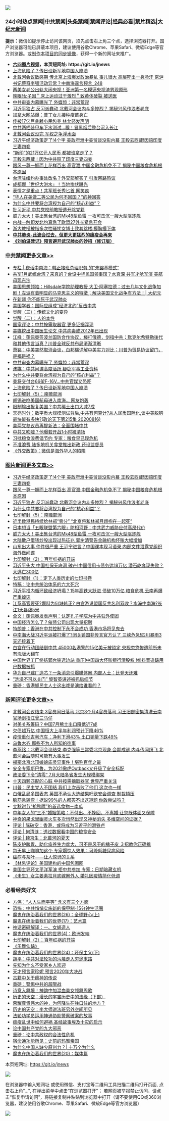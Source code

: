 ![](https://raw.githubusercontent.com/fqnews/bnews/master/64photo/fqnews-qr.jpg)

<div id="tt">
<h3>24小时热点禁闻|<a href="#%E4%B8%AD%E5%85%B1%E7%A6%81%E9%97%BB%E6%9B%B4%E5%A4%9A%E6%96%87%E7%AB%A0">中共禁闻</a>|<a href="#%E5%9B%BE%E7%89%87%E6%96%B0%E9%97%BB%E6%9B%B4%E5%A4%9A%E6%96%87%E7%AB%A0">头条禁闻</a>|<a href="#%E6%96%B0%E9%97%BB%E8%AF%84%E8%AE%BA%E6%9B%B4%E5%A4%9A%E6%96%87%E7%AB%A0">禁闻评论|<a href="#%E5%BF%85%E7%9C%8B%E7%BB%8F%E5%85%B8%E5%A5%BD%E6%96%87">经典必看|<a href="/video.md#%E7%A6%81%E7%89%87%E7%B2%BE%E9%80%89">禁片精选</a>|<a href="https://github.com/fqnews/djy/blob/master/gb/nf1351518.md#1">大纪元新闻</a></h3>
<div><b>提示：</b>微信如提示停止访问该网页，须先点击右上角三个点，选择浏览器打开。国产浏览器可能已屏蔽本项目，建议使用谷歌Chrome、苹果Safari、微软Edge等官方浏览器。或<a href="https://github.com/fqnews/bnews/blob/master/%E5%88%B6%E4%BD%9Cgit%E7%A6%81%E9%97%BB%E9%95%9C%E5%83%8F.md">制作本项目的同步镜像</a>，获得一个新的网址来推广。</div>
<ul>
<li><b><a href="http://d1.bdrive.tk/64.mp4" target="_blank">六四图片视频</a>，本页短网址: https://git.io/jnews</b></li>
<li><a href="/cbnews/20200817/1381375.md">上海危险了？传日设新军地中国人崩溃</a></li>
<li><a href="/comments/20200817/1381368.md">北戴河会议敏感期 传北京上海爆发政治暴乱 事儿很大 高层吓出一身冷汗 京沪书记蔡奇李强活动异常？中南海谣言预言_248</a></li>
<li><a href="/cnnews/20200817/1381356.md">两美女老公出轨大闹央视！亚洲第一名模逼央视渣男现原形</a></li>
<li><a href="/baitai/20200817/1381403.md">辣眼!女子因＂床上运动过于激烈＂致黄体破裂 被送医</a></li>
<li><a href="/cbnews/20200817/1381430.md">中共审查内幕曝光了 外媒惊：非常荒谬</a></li>
<li><a href="/topimagenews/20200817/1381596.md">习近平独占 反习派蠢动 北戴河会议内斗多惨烈？ 揭秘兴风作浪者老底</a></li>
<li><a href="/cnnews/20200817/1381291.md">加拿大网站爆：普丁女儿接种疫苗身亡</a></li>
<li><a href="/yule/20200817/1381262.md">传被17亿巨贪赖小民包养 林允怒发声明</a></li>
<li><a href="/cnnews/20200817/1381255.md">中共两栖装甲车下水测试…糗！冒黑烟后整台沉入长江</a></li>
<li><a href="/ssgc/20200817/1381440.md">北戴河会议没完 军权之争浮水面</a></li>
<li><a href="/topimagenews/20200817/1381657.md">习近平经济政策定了!4个字 美政府泄中美贸谈没影内幕 王毅去西藏!因赔印度三妻四妾</a></li>
<li><a href="/cnnews/20200817/1381321.md">“新印”的21万亿元人民币 都被谁拿走了？</a></li>
<li><a href="/cnnews/20200817/1381423.md">王毅去西藏！因为中共赔了印度三妻四妾</a></li>
<li><a href="/topimagenews/20200817/1381618.md">跟风一尊一拥而上花样百出 高官泄:中国金融危机免不了 揭秘中国粮食危机根本原因</a></li>
<li><a href="/cnnews/20200817/1381292.md">台湾驻纽约办事处改名？外交部解答了 引发网路热议</a></li>
<li><a href="/cnnews/20200817/1381419.md">成都爆「世纪大洪水」！当地惨状曝光</a></li>
<li><a href="/cnnews/20200817/1381465.md">表情才是重点！共军班长秀匕首 网笑疯</a></li>
<li><a href="/cnnews/20200817/1381540.md">“华人在美做二等公民为何不回国？”的神回答</a></li>
<li><a href="/comments/20200817/1381382.md">为什么中共要将台湾视为自己的“核心利益”？</a></li>
<li><a href="/cnnews/20200817/1381466.md">批习近平 中共党校前教授遭开除党籍</a></li>
<li><a href="/topimagenews/20200817/1381273.md">威力太大！美出售台湾的Mk48型鱼雷 一枚可击沉一艘大型驱逐舰</a></li>
<li><a href="/cnnews/20200817/1381418.md">内战一触即发北约真急了欧盟27外长紧急开会</a></li>
<li><a href="/baitai/20200817/1381592.md">浙大教授被指多次性骚扰女博士致其跳楼:摸胸摸下体</a></li>
<li><b><a href="/comments/20200211/1275071.md" target="_blank">中共肺炎-此波会过去，但更大更猛烈的瘟疫会再来</a></b></li>
<li><b><a href="/comments/20200207/1272816.md" target="_blank">《刘伯温碑记》预言避开武汉肺炎的妙招（修订版）</a></b></li>
</ul>
</div>

<div class="catlist">
<h3><a href="/cbnews/" target="_blank">中共禁闻</a><span><a href="/cbnews/" target="_blank" rel="nofollow">更多文章>></a></span></h3>
<ul>
<li><a href="/cbnews/20200818/1381707.md" target="_blank">专栏 | 夜话中南海：韩正接班总理职务 的“朱镕基模式”</a></li>
<li><a href="/cbnews/20200818/1381661.md" target="_blank">共军1月武统台湾？来真的？台设中华民国领事馆？水真深 共军才呛军演 美航母现东沙</a></li>
<li><a href="/cbnews/20200817/1381609.md" target="_blank">美国思想领袖：Hillsdale学院助理教授 大卫·阿塞拉德：过去几年文化战争加剧！左派有着明显的马克思主义的特徵；解决美国文化战争有方法！|  大纪元</a></li>
<li><a href="/cbnews/20200817/1381565.md" target="_blank">在新疆 你不能死于武汉肺炎</a></li>
<li><a href="/cbnews/20200817/1381502.md" target="_blank">美国学者：国际应组成“经济北约”反击中共</a></li>
<li><a href="/comments/20200817/1381455.md" target="_blank">觉醒（三）：传统文化的变异</a></li>
<li><a href="/comments/20200817/1380147.md" target="_blank">觉醒（二）：人的本性</a></li>
<li><a href="/cbnews/20200817/1381448.md" target="_blank">国家评论：中共按需取器官 更多证据浮现</a></li>
<li><a href="/cbnews/20200817/1381459.md" target="_blank">美媒挖出中国医生论文 中共病毒或2012年已出现</a></li>
<li><a href="/cbnews/20200817/1381445.md" target="_blank">江峰：蓬佩奥签波兰国防合作协议，棒打俄德，剑指中共；默克尔希特勒後代和其他传言当真？川普全球反共布局渐渐清晰</a></li>
<li><a href="/cbnews/20200817/1381432.md" target="_blank">萧铭：中美突然取消会谈，白邦瑞详解中美实力对比；川普为贸易协议留门，是福是祸？</a></li>
<li><a href="/cbnews/20200817/1381430.md" target="_blank">中共审查内幕曝光了 外媒惊：非常荒谬</a></li>
<li><a href="/cbnews/20200817/1381421.md" target="_blank">澳媒：中共间谍高度活跃 疑窃军事工业资料</a></li>
<li><a href="/comments/20200817/1381382.md" target="_blank">为什么中共要将台湾视为自己的“核心利益”？</a></li>
<li><a href="/cbnews/20200817/1381376.md" target="_blank">美将交付台66架F-16V…中共官媒又恐吓</a></li>
<li><a href="/cbnews/20200817/1381375.md" target="_blank">上海危险了？传日设新军地中国人崩溃</a></li>
<li><a href="/comments/20200817/1381339.md" target="_blank">七印解封（5）：南赡部洲</a></li>
<li><a href="/cbnews/20200817/1381337.md" target="_blank">胡锡进呛美国航母进入南海… 网友炮轰</a></li>
<li><a href="/cbnews/20200817/1381318.md" target="_blank">限制输出报复美国？中共稀土出口大减7成</a></li>
<li><a href="/cbnews/20200817/1381294.md" target="_blank">天亮时分：数字币大规模测试背后,中共有何算计?从人民币国际化,谈中美脱钩最快能有多快?(政论天下第215集 20200816)</a></li>
<li><a href="/cbnews/20200817/1381287.md" target="_blank">美两党参议员再提新法：全面围堵中共</a></li>
<li><a href="/cbnews/20200817/1381286.md" target="_blank">中共又吹嘘？他曝若开战1小时被清场</a></li>
<li><a href="/cbnews/20200817/1381274.md" target="_blank">习批粮食浪费倡节约 专家：粮食早已现危机</a></li>
<li><a href="/cbnews/20200817/1381217.md" target="_blank">不准浪费 陆多地机关食堂推出新政 还设监督员</a></li>
<li><a href="/cbnews/20200817/1381215.md" target="_blank">《外交政策》：微信是海外华人的陷阱</a></li>

</ul>
</div>
<div class="catlist">
<h3><a href="/topimagenews/" target="_blank">图片新闻</a><span><a href="/topimagenews/" target="_blank" rel="nofollow">更多文章>></a></span></h3>
<ul>
<li><a href="/topimagenews/20200817/1381657.md" target="_blank">习近平经济政策定了!4个字 美政府泄中美贸谈没影内幕 王毅去西藏!因赔印度三妻四妾</a></li>
<li><a href="/topimagenews/20200817/1381618.md" target="_blank">跟风一尊一拥而上花样百出 高官泄:中国金融危机免不了 揭秘中国粮食危机根本原因</a></li>
<li><a href="/topimagenews/20200817/1381596.md" target="_blank">习近平独占 反习派蠢动 北戴河会议内斗多惨烈？ 揭秘兴风作浪者老底</a></li>
<li><a href="/comments/20200817/1381382.md" target="_blank">为什么中共要将台湾视为自己的“核心利益”？</a></li>
<li><a href="/comments/20200817/1381339.md" target="_blank">七印解封（5）：南赡部洲</a></li>
<li><a href="/topimagenews/20200817/1381336.md" target="_blank">近半数港民持续给林郑“零分” “北京将和林郑月娥抱在一起死”</a></li>
<li><a href="/topimagenews/20200817/1381285.md" target="_blank">日本想当「五眼联盟第六眼」防相河野：中共武力威胁应付高昂代价</a></li>
<li><a href="/topimagenews/20200817/1381273.md" target="_blank">威力太大！美出售台湾的Mk48型鱼雷 一枚可击沉一艘大型驱逐舰</a></li>
<li><a href="/topimagenews/20200817/1381243.md" target="_blank">大陆散户借钱炒股出现过热征兆 郭树清警告金融机构坏账大幅增加</a></li>
<li><a href="/topimagenews/20200817/1381204.md" target="_blank">山东出大事 件件很严重 王沪宁进言？中国课本现习语录 内部文件泄露党组织海外做间谍</a></li>
<li><a href="/comments/20200816/1381045.md" target="_blank">七印解封（2）：百年红祸的开端</a></li>
<li><a href="/topimagenews/20200816/1381029.md" target="_blank">习近平头大 中国社保无底洞 破产!中国信用卡债务达18万亿 潘石屹套现失败？大逃亡300亿</a></li>
<li><a href="/comments/20200816/1381021.md" target="_blank">七印解封（1）：定下人类历史的七印书卷</a></li>
<li><a href="/comments/20200816/1380926.md" target="_blank">特稿：论中共统治体系的六大死穴</a></li>
<li><a href="/topimagenews/20200815/1380626.md" target="_blank">习近平推内循环致经济坍塌？15年高铁大跃进 债破10万亿 粮食危机 云南再爆严重蝗灾</a></li>
<li><a href="/topimagenews/20200815/1380299.md" target="_blank">江系高官要死?爆料为何缺韩正? 白宫游说盟国反共名利双收？水淹中南海?长江1天暴涨5米</a></li>
<li><a href="/topimagenews/20200814/1379988.md" target="_blank">全文！蓬佩奥发表声明：认定孔子学院为中共驻外使团</a></li>
<li><a href="/topimagenews/20200814/1379794.md" target="_blank">中国经济怎么了？催债公司出现大量招聘</a></li>
<li><a href="/topimagenews/20200814/1379773.md" target="_blank">特朗普：香港在中共控制下永不会成功 香港市场将见鬼去</a></li>
<li><a href="/topimagenews/20200813/1379741.md" target="_blank">中南海大战习近平派被打爆了?闭关锁国非传言官方认了 三峡危急!四川暴雨3天还接着下</a></li>
<li><a href="/topimagenews/20200813/1379708.md" target="_blank">白宫在行动团结倒中共 45000名港警的15亿美元被锁定 央视忽悠惨遭前所未有洗版大翻车</a></li>
<li><a href="/topimagenews/20200813/1379635.md" target="_blank">中国世界工厂终结郭台铭选边站 重压!中国四大坏账银行清股权 惨!抖音追踪用户数据被抓</a></li>
<li><a href="/topimagenews/20200813/1379570.md" target="_blank">华为自己建厂造芯？一条消息引爆媒体圈 内部人士：比登天还难</a></li>
<li><a href="/topimagenews/20200813/1379511.md" target="_blank">“洗澡不可以关门” 黎智英讲述被抓后细节</a></li>
<li><a href="/comments/20200813/1379457.md" target="_blank">重磅：香港抓民主人士这出戏是演给谁看的？</a></li>

</ul>
</div>
<div class="catlist">
<h3><a href="/comments/" target="_blank">新闻评论</a><span><a href="/comments/" target="_blank" rel="nofollow">更多文章>></a></span></h3>
<ul>
<li><a href="/comments/20200818/1381746.md" target="_blank">北戴河会议结束 3官员同日落马 北京3个月4官员落马 习王旧部密集清洗云南官场剑指江曾三马仔</a></li>
<li><a href="/comments/20200818/1381745.md" target="_blank">对美关系筹码？中国7月稀土出口降低近7成</a></li>
<li><a href="/comments/20200818/1381744.md" target="_blank">欠债超万亿 中国恒大上半年利润预计下降46%</a></li>
<li><a href="/comments/20200818/1381743.md" target="_blank">疫情重创吉利汽车：净利下滑43% 出口销量下跌49%</a></li>
<li><a href="/comments/20200818/1381742.md" target="_blank">乌鲁木齐 那些不为人所知的往事</a></li>
<li><a href="/comments/20200818/1381730.md" target="_blank">李燕铭：北戴河会议结束 李克强等三常委北京现身 会期成谜 内斗传闻纷飞 北戴河会后随时可能有大事发生</a></li>
<li><a href="/comments/20200818/1381727.md" target="_blank">揭密北京北顶娘娘庙灵异事件！堪称百年之最</a></li>
<li><a href="/comments/20200818/1381726.md" target="_blank">安全专家斯巴鲁，为2021傲虎Outback又升级了安全标配</a></li>
<li><a href="/comments/20200818/1381713.md" target="_blank">政法委下令“清零”  7月大陆多省发生大规模绑架</a></li>
<li><a href="/comments/20200818/1381710.md" target="_blank">十天四颗匹配的心脏 中共按需摘取器官 世界严重关注</a></li>
<li><a href="/comments/20200818/1381706.md" target="_blank">川普：民主党人不团结 我们上次击败了他们 这次也一样</a></li>
<li><a href="/comments/20200818/1381705.md" target="_blank">白俄乱局多国表态  英国不承认大选结果吁欧安会调查 制裁镇压</a></li>
<li><a href="/comments/20200818/1381686.md" target="_blank">脑筋急转弯！据说99%的人都答不出这道题 你敢尝试吗？</a></li>
<li><a href="/comments/20200818/1381685.md" target="_blank">立秋时节“抢秋膘”的首选食物－南瓜</a></li>
<li><a href="/comments/20200818/1381683.md" target="_blank">中年女人的“三不”婚姻策略：不付出、不挽回、不离婚  让您既体面又保障</a></li>
<li><a href="/comments/20200818/1381666.md" target="_blank">神奇的果戈里幽灵火车多次悄然出现又神秘消失 多维空间的证据？</a></li>
<li><a href="/comments/20200817/1381639.md" target="_blank">评论 | 陈破空：香港，或将成为习近平的滑铁卢</a></li>
<li><a href="/comments/20200817/1381631.md" target="_blank">评论 | 何清涟：透过数据看中国的粮食安全</a></li>
<li><a href="/comments/20200817/1381625.md" target="_blank">评论 | 魏京生：北戴河的夏天</a></li>
<li><a href="/comments/20200817/1381621.md" target="_blank">陈皮护脾胃、助化痰养生力度大，可不是风干的橘子皮  ３招教你正确挑</a></li>
<li><a href="/comments/20200817/1381620.md" target="_blank">每天早上咖啡加这个  专家爆惊人效果：可降低糖尿病风险</a></li>
<li><a href="/comments/20200817/1381612.md" target="_blank">癌症与茶叶——让人惊讶的关系</a></li>
<li><a href="/comments/20200817/1381610.md" target="_blank">【林忌评论】美国建构的中国包围网</a></li>
<li><a href="/comments/20200817/1381547.md" target="_blank">美国主导环太平洋军演 拒中共参加 专家：日期暗藏玄机</a></li>
<li><a href="/comments/20200817/1381546.md" target="_blank">《未生》女主姜素拉月底嫁圈外人 婚礼因疫情简化低调</a></li>

</ul>
</div>

<div class="catlist">
<h3>必看经典好文</h3>
<ul>
<li><a href="/comments/20200720/1363377.md" target="_blank">方伟：“人人生而平等” 含义有三个方面</a></li>
<li><a href="/baitai/20200711/1359005.md" target="_blank">恐怖：中共悄悄实施新的保甲制-15分钟生活圈</a></li>
<li><a href="/comments/20181210/1044798.md" target="_blank">魔鬼在统治着我们的世界(26)：全球野心(上)</a></li>
<li><a href="/topimagenews/20180620/960677.md" target="_blank">魔鬼在统治着我们的世界(17)：艺术篇</a></li>
<li><a href="/comments/20200609/1342224.md" target="_blank">神话密码解译：一、女娲造人</a></li>
<li><a href="/topimagenews/20180522/946266.md" target="_blank">魔鬼在统治着我们的世界(4)：欧洲发端</a></li>
<li><a href="/comments/20200816/1381045.md" target="_blank">七印解封（2）：百年红祸的开端</a></li>
<li><a href="/comments/20200527/783191.md" target="_blank">《乐舞仙踪》</a></li>
<li><a href="/cbnews/20180907/994846.md" target="_blank">魔鬼在统治着我们的世界(24)：环保主义(下)</a></li>
<li><a href="/cbnews/20200720/1363328.md" target="_blank">胡平：中共对法轮功的污蔑走入穷途末路</a></li>
<li><a href="/comments/20200620/1346848.md" target="_blank">先知为什么不受家乡人欢迎</a></li>
<li><a href="/topimagenews/20200513/1327828.md" target="_blank">天才预言家珍妮 预言2020年大决战</a></li>
<li><a href="/ccpdope/20200531/1337409.md" target="_blank">古籍中关于瘟神的传说</a></li>
<li><a href="/comments/20200717/1362287.md" target="_blank">重磅：警惕中共的超限战</a></li>
<li><a href="/topimagenews/20170208/656009.md" target="_blank">诗意入舞境！神韵中加混血美女领舞周歌</a></li>
<li><a href="/tculture/20121025/73066.md" target="_blank">历史的天空：漫长的宇宙历史中的法缘（下部）</a></li>
<li><a href="/comments/20200618/1346830.md" target="_blank">荣耀尊贵伟大的神，为何降生在牲口住的地方？</a></li>
<li><a href="/tculture/20121025/73064.md" target="_blank">历史的天空：李大师讲法班另外空间所见</a></li>
<li><a href="/cbnews/20170626/780479.md" target="_blank">法轮功学员运用神通协助警察破案的故事</a></li>
<li><a href="/comments/20200618/1346823.md" target="_blank">瘟疫乱世中如何避祸 圣经故事埃及十灾的启示</a></li>
<li><a href="/comments/20200717/1361899.md" target="_blank">论中国共产党的九大邪恶</a></li>
<li><a href="/comments/20200705/783271.md" target="_blank">重磅：论中共政权的合法性危机</a></li>
<li><a href="/cbnews/20180711/970353.md" target="_blank">宿命通功能所见：史前的玛雅帝国</a></li>
<li><a href="/ssgc/20200715/1360940.md" target="_blank">为什么中国人缺少原创力？| 十万个为什么</a></li>
<li><a href="/comments/20180725/976787.md" target="_blank">魔鬼在统治着我们的世界(20)：媒体篇</a></li>

</ul>
</div>

本页短网址: https://git.io/jnews

![](https://raw.githubusercontent.com/fqnews/bnews/master/64photo/fqnews-qr.jpg)

在浏览器中输入短网址 或使用微信、支付宝等二维码工具扫描二维码打开页面, 点击右上角"...", 在弹出菜单中点击“在浏览器打开”； 若网页被举报禁止访问，请点击“恢复申请访问”，将链接复制并粘贴到浏览器中打开（请不要使用QQ或360浏览器，建议使用谷歌Chrome、苹果Safari、微软Edge等官方浏览器）

![](https://raw.githubusercontent.com/fqnews/bnews/master/64photo/wx.jpg)